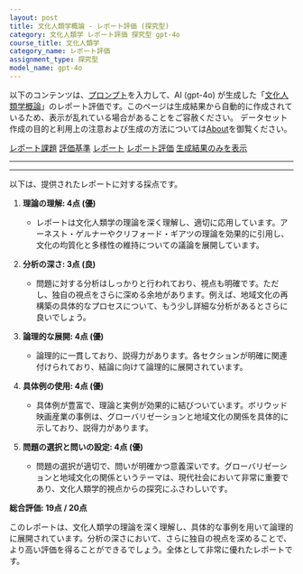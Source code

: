 ```yaml
---
layout: post
title: 文化人類学概論 - レポート評価 (探究型)
category: 文化人類学 レポート評価 探究型 gpt-4o
course_title: 文化人類学
category_name: レポート評価
assignment_type: 探究型
model_name: gpt-4o
---
```


以下のコンテンツは、[プロンプト](http://127.0.0.1:8000/generated/文化人類学/gpt-4o/prompt_レポート評価-探究型.md)を入力して、AI (gpt-4o) が生成した「[文化人類学概論](/contents/文化人類学/)」のレポート評価です。このページは生成結果から自動的に作成されているため、表示が乱れている場合があることをご容赦ください。
データセット作成の目的と利用上の注意および生成の方法については[About](/About)を御覧ください。

[レポート課題](../レポート課題-探究型)
[評価基準](../評価基準-探究型)
[レポート](../レポート-探究型)
[レポート評価](../レポート評価-探究型)
[生成結果のみを表示](http://127.0.0.1:8000/generated/文化人類学/gpt-4o/レポート評価-探究型.md)
  

***
***
  
以下は、提供されたレポートに対する採点です。

1. **理論の理解: 4点 (優)**
   - レポートは文化人類学の理論を深く理解し、適切に応用しています。アーネスト・ゲルナーやクリフォード・ギアツの理論を効果的に引用し、文化の均質化と多様性の維持についての議論を展開しています。

2. **分析の深さ: 3点 (良)**
   - 問題に対する分析はしっかりと行われており、視点も明確です。ただし、独自の視点をさらに深める余地があります。例えば、地域文化の再構築の具体的なプロセスについて、もう少し詳細な分析があるとさらに良いでしょう。

3. **論理的な展開: 4点 (優)**
   - 論理的に一貫しており、説得力があります。各セクションが明確に関連付けられており、結論に向けて論理的に展開されています。

4. **具体例の使用: 4点 (優)**
   - 具体例が豊富で、理論と実例が効果的に結びついています。ボリウッド映画産業の事例は、グローバリゼーションと地域文化の関係を具体的に示しており、説得力があります。

5. **問題の選択と問いの設定: 4点 (優)**
   - 問題の選択が適切で、問いが明確かつ意義深いです。グローバリゼーションと地域文化の関係というテーマは、現代社会において非常に重要であり、文化人類学的視点からの探究にふさわしいです。

**総合評価: 19点 / 20点**

このレポートは、文化人類学の理論を深く理解し、具体的な事例を用いて論理的に展開されています。分析の深さにおいて、さらに独自の視点を深めることで、より高い評価を得ることができるでしょう。全体として非常に優れたレポートです。
